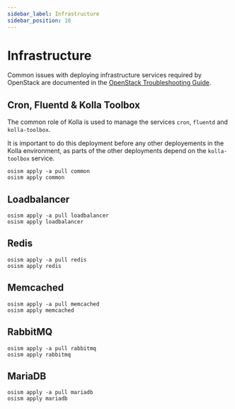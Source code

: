 ```yaml
---
sidebar_label: Infrastructure
sidebar_position: 10
---
```


# Infrastructure

Common issues with deploying infrastructure services required by OpenStack
are documented in the [OpenStack Troubleshooting Guide](../troubleshooting-guides/openstack.md).

## Cron, Fluentd & Kolla Toolbox

The common role of Kolla is used to manage the services `cron`, `fluentd`
and `kolla-toolbox`.

It is important to do this deployment before any other deployements in the Kolla
environment, as parts of the other deployments depend on the `kolla-toolbox`
service.

```
osism apply -a pull common
osism apply common
```

## Loadbalancer

```
osism apply -a pull loadbalancer
osism apply loadbalancer
```

## Redis

```
osism apply -a pull redis
osism apply redis
```

## Memcached

```
osism apply -a pull memcached
osism apply memcached
```

## RabbitMQ

```
osism apply -a pull rabbitmq
osism apply rabbitmq
```

## MariaDB

```
osism apply -a pull mariadb
osism apply mariadb
```
